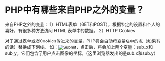 # PHP中有哪些来自PHP之外的变量？

来自PHP之外的变量：
1）HTML表单（GET和POST），根据特定的设置和个人的喜好，有很多种方法访问 HTML 表单中的数据。
2）HTTP Cookies

对于通过表单或者Cookies传进来的变量，PHP将会自动将变量名中的点（如果有的话）替换成下划线。
如：<input type="image" src="image.gif" name="sub" />，点击后，将会加上两个变量：sub_x和sub_y。它们包含了用户点击图像的坐标。（这里浏览器发出的是sub.x和sub.y）